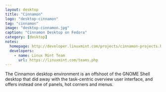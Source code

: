```yaml
---
layout: desktop
title: "Cinnamon"
logo: "desktop-cinnamon"
tag: "cinnamon"
image: "desktop-cinnamon.jpg"
caption: "Cinnamon Desktop on Fedora"
category: [desktop]
notes:
  homepage: http://developer.linuxmint.com/projects/cinnamon-projects.html
  developers:
    - name: Linux Mint Team
      url: https://linuxmint.com/teams.php
---
```


The Cinnamon desktop environment is an offshoot of the GNOME Shell desktop that did away with the task-centric overview user interface, and offers instead one of panels, hot corners and menus.

